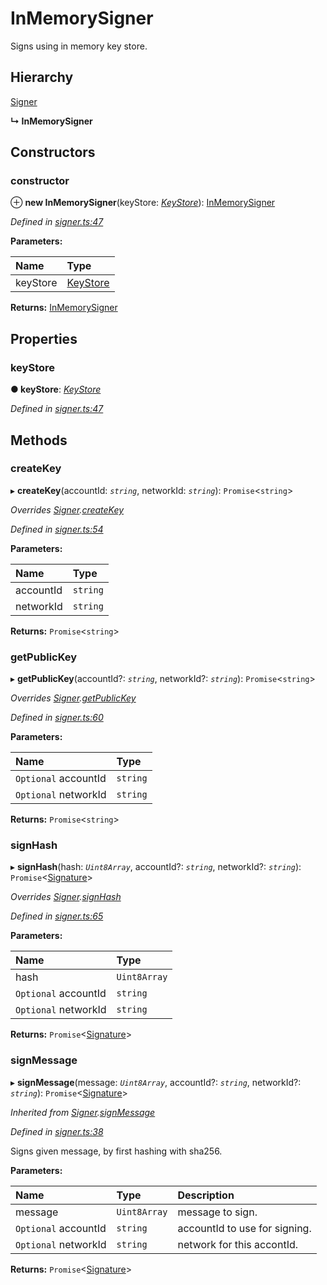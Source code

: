 # InMemorySigner

Signs using in memory key store.

## Hierarchy

[Signer](_signer_.signer.md)

**↳ InMemorySigner**

## Constructors

### constructor <a id="constructor"></a>

⊕ **new InMemorySigner**\(keyStore: [_KeyStore_](../_key_stores_keystore_/_key_stores_keystore_.keystore.md)\): [InMemorySigner](_signer_.inmemorysigner.md)

_Defined in_ [_signer.ts:47_](https://github.com/nearprotocol/nearlib/blob/7880ebf/src.ts/signer.ts#L47)

**Parameters:**

| Name | Type |
| :--- | :--- |
| keyStore | [KeyStore](../_key_stores_keystore_/_key_stores_keystore_.keystore.md) |

**Returns:** [InMemorySigner](_signer_.inmemorysigner.md)

## Properties

### keyStore <a id="keystore"></a>

**● keyStore**: [_KeyStore_](../_key_stores_keystore_/_key_stores_keystore_.keystore.md)

_Defined in_ [_signer.ts:47_](https://github.com/nearprotocol/nearlib/blob/7880ebf/src.ts/signer.ts#L47)

## Methods

### createKey <a id="createkey"></a>

▸ **createKey**\(accountId: _`string`_, networkId: _`string`_\): `Promise`&lt;`string`&gt;

_Overrides_ [_Signer_](_signer_.signer.md)_._[_createKey_](_signer_.signer.md#createkey)

_Defined in_ [_signer.ts:54_](https://github.com/nearprotocol/nearlib/blob/7880ebf/src.ts/signer.ts#L54)

**Parameters:**

| Name | Type |
| :--- | :--- |
| accountId | `string` |
| networkId | `string` |

**Returns:** `Promise`&lt;`string`&gt;

### getPublicKey <a id="getpublickey"></a>

▸ **getPublicKey**\(accountId?: _`string`_, networkId?: _`string`_\): `Promise`&lt;`string`&gt;

_Overrides_ [_Signer_](_signer_.signer.md)_._[_getPublicKey_](_signer_.signer.md#getpublickey)

_Defined in_ [_signer.ts:60_](https://github.com/nearprotocol/nearlib/blob/7880ebf/src.ts/signer.ts#L60)

**Parameters:**

| Name | Type |
| :--- | :--- |
| `Optional` accountId | `string` |
| `Optional` networkId | `string` |

**Returns:** `Promise`&lt;`string`&gt;

### signHash <a id="signhash"></a>

▸ **signHash**\(hash: _`Uint8Array`_, accountId?: _`string`_, networkId?: _`string`_\): `Promise`&lt;[Signature](../_utils_key_pair_/_utils_key_pair_.signature.md)&gt;

_Overrides_ [_Signer_](_signer_.signer.md)_._[_signHash_](_signer_.signer.md#signhash)

_Defined in_ [_signer.ts:65_](https://github.com/nearprotocol/nearlib/blob/7880ebf/src.ts/signer.ts#L65)

**Parameters:**

| Name | Type |
| :--- | :--- |
| hash | `Uint8Array` |
| `Optional` accountId | `string` |
| `Optional` networkId | `string` |

**Returns:** `Promise`&lt;[Signature](../_utils_key_pair_/_utils_key_pair_.signature.md)&gt;

### signMessage <a id="signmessage"></a>

▸ **signMessage**\(message: _`Uint8Array`_, accountId?: _`string`_, networkId?: _`string`_\): `Promise`&lt;[Signature](../_utils_key_pair_/_utils_key_pair_.signature.md)&gt;

_Inherited from_ [_Signer_](_signer_.signer.md)_._[_signMessage_](_signer_.signer.md#signmessage)

_Defined in_ [_signer.ts:38_](https://github.com/nearprotocol/nearlib/blob/7880ebf/src.ts/signer.ts#L38)

Signs given message, by first hashing with sha256.

**Parameters:**

| Name | Type | Description |
| :--- | :--- | :--- |
| message | `Uint8Array` | message to sign. |
| `Optional` accountId | `string` | accountId to use for signing. |
| `Optional` networkId | `string` | network for this accontId. |

**Returns:** `Promise`&lt;[Signature](../_utils_key_pair_/_utils_key_pair_.signature.md)&gt;

